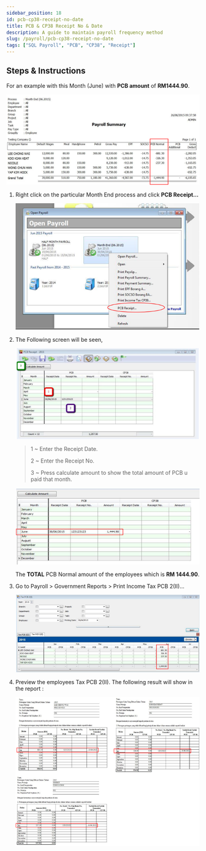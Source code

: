 ```yaml
---
sidebar_position: 18
id: pcb-cp38-receipt-no-date
title: PCB & CP38 Receipt No & Date
description: A guide to maintain payroll frequency method
slug: /payroll/pcb-cp38-receipt-no-date
tags: ["SQL Payroll", "PCB", "CP38", "Receipt"]
---
```


## Steps & Instructions

For an example with this Month (June) with **PCB amount** of **RM1444.90**.

![1](../../static/img/payroll/pcb-cp38-receipt-no-date/1.png)

1. Right click on the particular Month End process and click **PCB Receipt…**

    ![2](../../static/img/payroll/pcb-cp38-receipt-no-date/2.png)

2. The Following screen will be seen,

    ![3](../../static/img/payroll/pcb-cp38-receipt-no-date/3.png)

    >1 ~ Enter the Receipt Date.
    >
    >2 ~ Enter the Receipt No.
    >
    >3 ~ Press calculate amount to show the total amount of PCB u paid that month.

    ![4](../../static/img/payroll/pcb-cp38-receipt-no-date/4.png)

    The **TOTAL** PCB Normal amount of the employees which is **RM 1444.90**.

3. Go to Payroll > Government Reports > Print Income Tax PCB 2(II)…

    ![5](../../static/img/payroll/pcb-cp38-receipt-no-date/5.png)

4. Preview the employees Tax PCB 2(II). The following result will show in the report :

    ![6](../../static/img/payroll/pcb-cp38-receipt-no-date/6.png)
